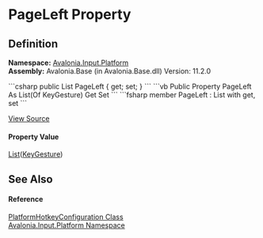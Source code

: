 # PageLeft Property




## Definition
**Namespace:** <a href="N_Avalonia_Input_Platform">Avalonia.Input.Platform</a>  
**Assembly:** Avalonia.Base (in Avalonia.Base.dll) Version: 11.2.0

<Tabs groupId="api-code-preview">
<TabItem value="csharp" label="C#">
```csharp
public List<KeyGesture> PageLeft { get; set; }
```
</TabItem>
<TabItem value="vb" label="VB">
```vb
Public Property PageLeft As List(Of KeyGesture)
	Get
	Set
```
</TabItem>
<TabItem value="fsharp" label="F#">
```fsharp
member PageLeft : List<KeyGesture> with get, set
```
</TabItem>
</Tabs>



<a href="https://github.com/AvaloniaUI/Avalonia/tree/master/src/Avalonia.Base/Input/Platform/PlatformHotkeyConfiguration.cs#L132" title="View the source code">View Source</a>



#### Property Value
<a href="https://learn.microsoft.com/dotnet/api/system.collections.generic.list-1" target="_blank" rel="noopener noreferrer">List</a>(<a href="T_Avalonia_Input_KeyGesture">KeyGesture</a>)

## See Also


#### Reference
<a href="T_Avalonia_Input_Platform_PlatformHotkeyConfiguration">PlatformHotkeyConfiguration Class</a>  
<a href="N_Avalonia_Input_Platform">Avalonia.Input.Platform Namespace</a>  

